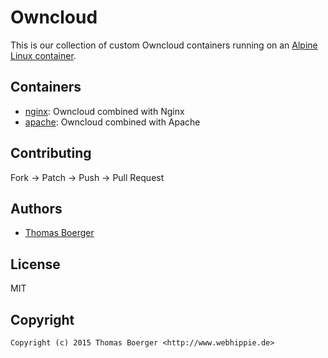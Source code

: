 # Owncloud

This is our collection of custom Owncloud containers running on an
[Alpine Linux container](https://registry.hub.docker.com/u/webhippie/alpine/).


## Containers

* [nginx](nginx/): Owncloud combined with Nginx
* [apache](apache/): Owncloud combined with Apache


## Contributing

Fork -> Patch -> Push -> Pull Request


## Authors

* [Thomas Boerger](https://github.com/tboerger)


## License

MIT


## Copyright

```
Copyright (c) 2015 Thomas Boerger <http://www.webhippie.de>
```
